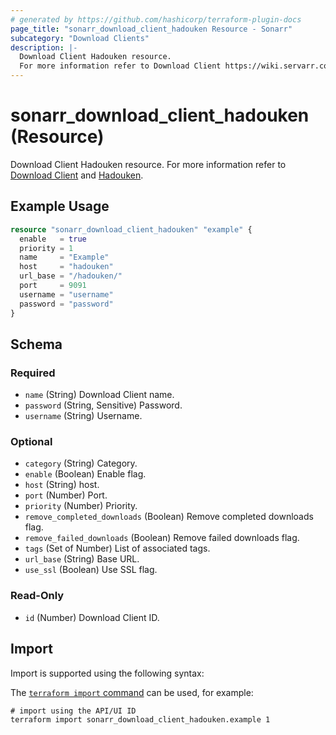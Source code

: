 ```yaml
---
# generated by https://github.com/hashicorp/terraform-plugin-docs
page_title: "sonarr_download_client_hadouken Resource - Sonarr"
subcategory: "Download Clients"
description: |-
  Download Client Hadouken resource.
  For more information refer to Download Client https://wiki.servarr.com/sonarr/settings#download-clients and Hadouken https://wiki.servarr.com/sonarr/supported#hadouken.
---
```


# sonarr_download_client_hadouken (Resource)

<!-- subcategory:Download Clients -->
Download Client Hadouken resource.
For more information refer to [Download Client](https://wiki.servarr.com/sonarr/settings#download-clients) and [Hadouken](https://wiki.servarr.com/sonarr/supported#hadouken).

## Example Usage

```terraform
resource "sonarr_download_client_hadouken" "example" {
  enable   = true
  priority = 1
  name     = "Example"
  host     = "hadouken"
  url_base = "/hadouken/"
  port     = 9091
  username = "username"
  password = "password"
}
```

<!-- schema generated by tfplugindocs -->
## Schema

### Required

- `name` (String) Download Client name.
- `password` (String, Sensitive) Password.
- `username` (String) Username.

### Optional

- `category` (String) Category.
- `enable` (Boolean) Enable flag.
- `host` (String) host.
- `port` (Number) Port.
- `priority` (Number) Priority.
- `remove_completed_downloads` (Boolean) Remove completed downloads flag.
- `remove_failed_downloads` (Boolean) Remove failed downloads flag.
- `tags` (Set of Number) List of associated tags.
- `url_base` (String) Base URL.
- `use_ssl` (Boolean) Use SSL flag.

### Read-Only

- `id` (Number) Download Client ID.

## Import

Import is supported using the following syntax:

The [`terraform import` command](https://developer.hashicorp.com/terraform/cli/commands/import) can be used, for example:

```shell
# import using the API/UI ID
terraform import sonarr_download_client_hadouken.example 1
```
